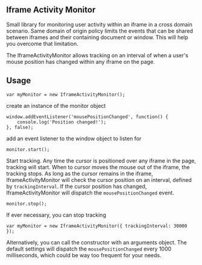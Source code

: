Iframe Activity Monitor
--------------------------------------

Small library for monitoring user activity within an iframe in a cross domain scenario.
Same domain of origin policy limits the events that can be shared between iframes and
their containing document or window. This will help you overcome that limitation.

The IframeActivityMonitor allows tracking on an interval of when a user's mouse position
has changed within any iframe on the page.


Usage
--------------------------------------

	var myMonitor = new IframeActivityMonitor();

create an instance of the monitor object


	window.addEventListener('mousePositionChanged', function() {
	    console.log('Position changed!');
	}, false);

add an event listener to the window object to listen for

	monitor.start();

Start tracking. Any time the cursor is positioned over any iframe in the page, tracking will start. When to cursor moves the mouse out of the iframe, the tracking stops. As long as the cursor remains in the iframe, IframeActivityMonitor will check the cursor position on an interval, defined by `trackingInterval`. If the cursor position has changed, IframeActivityMonitor will dispatch the `mousePositionChanged` event.

	monitor.stop();

If ever necessary, you can stop tracking

	var myMonitor = new IframeActivityMonitor({ trackingInterval: 30000 });

Alternatively, you can call the constructor with an arguments object. The default settings will dispatch the `mousePositionChanged` every 1000 milliseconds, which could be way too frequent for your needs.

